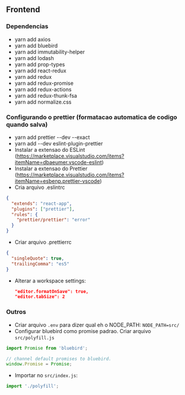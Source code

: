 ## Frontend

### Dependencias

- yarn add axios
- yarn add bluebird
- yarn add immutability-helper
- yarn add lodash
- yarn add prop-types
- yarn add react-redux
- yarn add redux
- yarn add redux-promise
- yarn add redux-actions
- yarn add redux-thunk-fsa
- yarn add normalize.css

### Configurando o prettier (formatacao automatica de codigo quando salva)

- yarn add prettier --dev --exact
- yarn add --dev eslint-plugin-prettier
- Instalar a extensao do ESLint (https://marketplace.visualstudio.com/items?itemName=dbaeumer.vscode-eslint)
- Instalar a extensao do Prettier (https://marketplace.visualstudio.com/items?itemName=esbenp.prettier-vscode)
- Cria arquivo .eslintrc

```json
{
  "extends": "react-app",
  "plugins": ["prettier"],
  "rules": {
    "prettier/prettier": "error"
  }
}
```

- Criar arquivo .prettierrc

```json
{
  "singleQuote": true,
  "trailingComma": "es5"
}
```

- Alterar a workspace settings:
  ```json
  "editor.formatOnSave": true,
  "editor.tabSize": 2
  ```

### Outros

- Criar arquivo `.env` para dizer qual eh o NODE_PATH: `NODE_PATH=src/`
- Configurar bluebird como promise padrao. Criar arquivo `src/polyfill.js`

```javascript
import Promise from 'bluebird';

// channel default promises to bluebird.
window.Promise = Promise;
```

- Importar no `src/index.js`:

```javascript
import './polyfill';
```
